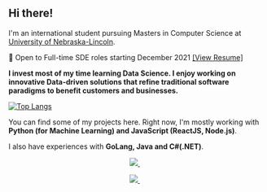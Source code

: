 ## Hi there! 

I'm an international student pursuing Masters in Computer Science at <a href="https://www.unl.edu/">University of Nebraska-Lincoln</a>.

:triangular_flag_on_post: Open to Full-time SDE roles starting December 2021 <a href="https://rojinadeuja.github.io/docs/deuja_rojina_resume.pdf">[View Resume]</a>

**I invest most of my time learning Data Science. I enjoy working on innovative Data-driven solutions that refine traditional software paradigms to benefit customers and businesses.**

[![Top Langs](https://github-readme-stats.vercel.app/api/top-langs/?username=rojinadeuja&hide=jupyter%20notebook&layout=compact&langs_count=7)](https://github.com/anuraghazra/github-readme-stats)

You can find some of my projects here. Right now, I'm mostly working with **Python (for Machine Learning) and JavaScript (ReactJS, Node.js)**.

I also have experiences with **GoLang, Java and C#(.NET)**.

<p align='center'> 
  <a href="https://www.linkedin.com/in/rojinadeuja/">
    <img src="https://img.shields.io/badge/linkedin-%230077B5.svg?&style=for-the-badge&logo=linkedin&logoColor=white" />
  </a>&nbsp;&nbsp;
</p>
<p align='center'> 
  <a href="https://rojinadeuja.github.io/">
    <img src="https://img.shields.io/static/v1?label=Visit&message=Website&color=green" />
  </a>&nbsp;&nbsp;
</p>

  
<!--
[![Open Source? Yes!](https://badgen.net/badge/Open%20Source%20%3F/Yes%21/blue?icon=github)](https://github.com/Naereen/badges/)
-->
